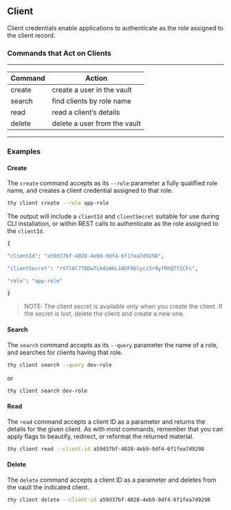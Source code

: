 ﻿[title]: # (Client)
[tags]: # (DevOps Secrets Vault,DSV,)
[priority]: # (1840)

## Client

Client credentials enable applications to authenticate as the role assigned to the client record.

### Commands that Act on Clients
  
---
  
| Command | Action |
| ----- | ----- |
| create | create a user in the vault |
| search | find clients by role name |
| read | read a client’s details |
| delete | delete a user from the vault |
  
---
  
### Examples

#### Create

The `create` command accepts as its `--role` parameter a fully qualified role name, and creates a client credential assigned to that role.

```bash
thy client create --role app-role
```

The output will include a `clientId` and `clientSecret` suitable for use during CLI installation, or within REST calls to authenticate as the role assigned to the `clientId`.

```bash
{

"clientId": "a59d37bf-4028-4eb9-9df4-6f1fea7d9298",

"clientSecret": "rV7l8l77DDwTLkdzWkL18UF9blycz3r9yfRhQTYICFc",

"role": "app-role"

}
```

> NOTE: The client secret is available only when you create the client. If the secret is lost, delete the client and create a new one.

#### Search

The `search` command accepts as its `--query` parameter the name of a role, and searches for clients having that role.

```bash
thy client search --query dev-role
```

or

```bash
thy client search dev-role
```

#### Read

The `read` command accepts a client ID as a parameter and returns the details for the given client. As with most commands, remember that you can apply flags to beautify, redirect, or reformat the returned material.

```bash
thy client read --client-id a59d37bf-4028-4eb9-9df4-6f1fea7d9298
```

#### Delete

The `delete` command accepts a client ID as a parameter and deletes from the vault the indicated client.

```bash
thy client delete --client-id a59d37bf-4028-4eb9-9df4-6f1fea7d9298
```



  
